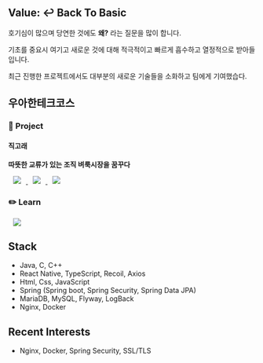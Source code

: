 ## Value: ↩️ Back To Basic

호기심이 많으며 당연한 것에도 **왜?** 라는 질문을 많이 합니다.

기초를 중요시 여기고 새로운 것에 대해 적극적이고 빠르게 흡수하고 열정적으로 받아들입니다. 

최근 진행한 프로젝트에서도 대부분의 새로운 기술들을 소화하고 팀에게 기여했습다.

## 우아한테크코스

### 📑 Project

#### 직고래
**따뜻한 교류가 있는 조직 벼룩시장을 꿈꾸다**
<div>
<a href="https://github.com/woowacourse-teams/2020-seller-lee-company">
    <img 
        src="http://img.shields.io/badge/-Project Repo-1b262c?style=flat&logo=Github&link=https://github.com/woowacourse-teams/2020-seller-lee-company"
        style="height : auto; margin-left : 10px; margin-right : 10px;"/>
</a>
<a href="https://github.com/woowacourse-teams/2020-seller-lee-company">
    <img 
        src="http://img.shields.io/badge/-기술 적용기-3282b8?style=flat&logo=Github&link=https://github.com/woowacourse-teams/2020-seller-lee-company"
        style="height : auto; margin-left : 10px; margin-right : 10px;"/>
</a>
<a href="https://sites.google.com/woowahan.com/wooteco-demo/직고래">
    <img 
        src="http://img.shields.io/badge/-🐳 Demo Site-bbe1fa?style=flat&link=https://sites.google.com/woowahan.com/wooteco-demo/직고래/"
        style="height : auto; margin-left : 10px; margin-right : 10px;"/>
</a>
</div>

### ✏️ Learn
<a href="https://github.com/joseph415/woowacourse-learns">
    <img 
        src="http://img.shields.io/badge/-Github Repo-black?style=flat&logo=Github&link=https://github.com/joseph415/woowacourse-learns"
        style="height : auto; margin-left : 10px; margin-right : 10px;"/>
</a>

## Stack
- Java, C, C++
- React Native, TypeScript, Recoil, Axios
- Html, Css, JavaScript
- Spring (Spring boot, Spring Security, Spring Data JPA)
- MariaDB, MySQL, Flyway, LogBack
- Nginx, Docker

## Recent Interests
- Nginx, Docker, Spring Security, SSL/TLS
